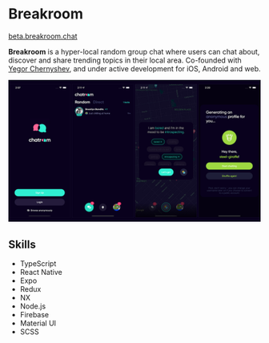 # Breakroom

[beta.breakroom.chat](https://beta.breakroom.chat)

**Breakroom** is a hyper-local random group chat where users can chat about, discover and share trending topics in their local area. Co-founded with [Yegor Chernyshev](https://github.com/ycherny), and under active development for iOS, Android and web.

[![breakroom-screenshot](/assets/breakroom-ss.png)](https://beta.breakroom.chat)

## Skills

- TypeScript
- React Native
- Expo
- Redux
- NX
- Node.js
- Firebase
- Material UI
- SCSS
